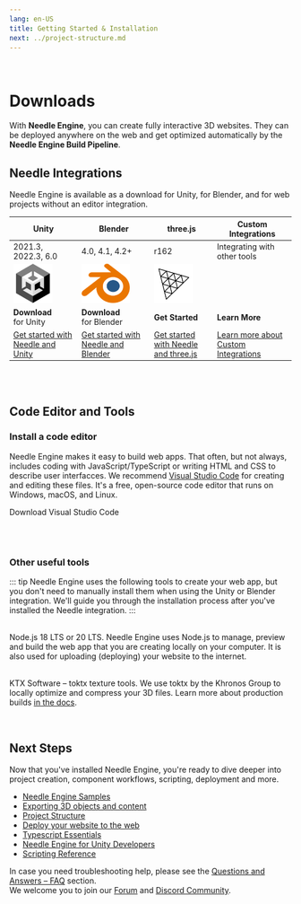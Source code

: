 ```yaml
---
lang: en-US
title: Getting Started & Installation
next: ../project-structure.md
---
```


<br/>

# Downloads

With **Needle Engine**, you can create fully interactive 3D websites.
They can be deployed anywhere on the web and get optimized automatically by the **Needle Engine Build Pipeline**.  

## Needle Integrations

Needle Engine is available as a download for Unity, for Blender, and for web projects without an editor integration.  

| Unity | Blender | three.js | Custom Integrations |
| --- | --- | --- | --- |
| 2021.3, 2022.3, 6.0 | 4.0, 4.1, 4.2+ | r162 | Integrating with other tools |
| <img src="/imgs/unity-logo.webp" style="max-height:70px;" /> | <img src="/blender/logo.png" style="max-height:70px;" /> | <img src="/imgs/threejs-logo.webp" style="max-height:70px;" /> |  | 
| <needle-button event_goal="download_unity" event_position="getting_started" large href="https://engine.needle.tools/downloads/unity?utm_source=needle_docs&utm_content=getting_started" next_url="./../unity/"><strong>Download</strong> for&nbsp;Unity</needle-button> | <needle-button event_goal="download_blender" event_position="getting_started" large href="https://engine.needle.tools/downloads/blender?utm_source=needle_docs&utm_content=getting_started"><strong>Download</strong> for&nbsp;Blender</needle-button> | <needle-button event_goal="download_threejs" event_position="getting_started" large href="https://engine.needle.tools/downloads/threejs?utm_source=needle_docs&utm_content=getting_started"><strong>Get Started</strong></needle-button> | <needle-button event_goal="download_custom" event_position="getting_started" large href="https://engine.needle.tools/downloads/custom?utm_source=needle_docs&utm_content=getting_started"><strong>Learn More</strong></needle-button> |
| [Get started with Needle and Unity](../unity/index.md) | [Get started with Needle and Blender](../blender/index.md) | [Get started with Needle and three.js](../threejs/index.md) | [Learn more about Custom Integrations](../custom/index.md) |

<!-- | Tool |  |  |
| -- | -- | -- | 
| Node.js **(required)** | 16.x or 18.x <br>[Windows](https://nodejs.org/dist/v18.16.0/node-v18.16.0-x64.msi) <br/> [MacOS](https://nodejs.org/dist/v18.16.0/node-v18.16.0.pkg)   | For running a local development server
| VS Code *(recommended)* | any version<br/>[Windows](https://code.visualstudio.com/sha/download?build=stable&os=win32-x64-user) <br/> [MacOS](https://code.visualstudio.com/sha/download?build=stable&os=darwin-universal) | For code editing (optional)  |
| **Supported Editors** | |
| Unity | 2020.3.16+ <br/>2021.3.9+ <br/>2022.3.0+<br/>[Get Unity Hub](https://unity.com/download) | For setting up your scenes, components, animations... |
| Blender | 3.3<br/>3.4<br/>3.5<br/>3.6<br/>[Get Blender](https://www.blender.org/download/) | For setting up your scenes, components, animations... |
   -->

  
<!-- ### For optimized builds 

| Tool | | |
| -- | -- | -- |
| | | |
| **toktx** | 4.1<br/>[Windows](https://fwd.needle.tools/needle-engine/toktx/win) <br/> [MacOS](https://fwd.needle.tools/needle-engine/toktx/osx) <br/> [Mac OS Apple Silicon](https://fwd.needle.tools/needle-engine/toktx/osx-silicon) <br/> [Other Releases](https://github.com/KhronosGroup/KTX-Software/releases/tag/v4.1.0-rc3)  | For texture compression (recommended) <br/>You can read more about that [here](./deployment.md#production-builds) in our docs -->



<br/>
<br/>



<!--
<img src="/imgs/unity-logo.webp" style="max-height:70px;" />


## Needle Engine for Unity 

*Supported Unity versions: 2021.3 LTS, 2022.3 LTS*

<needle-button event_goal="download_unity" event_position="getting_started" large href="https://engine.needle.tools/downloads/unity?utm_source=needle_docs&utm_content=getting_started"><strong>Download Needle Engine for Unity</strong></needle-button> 

- Drop the downloaded .unitypackage file into a Unity project and confirm that you want to import it.
- Wait a moment for the installation and import to finish. A window may open stating that "A new scoped registry is now available in the Package Manager.". This is our Needle Package registry. You can safely close that window.  
- **Explore Samples** – Select the menu option _Needle Engine > Explore Samples_ to view, open and modify all available [sample scenes](https://engine.needle.tools/samples).  


**See [Needle Engine for Unity](../unity/index.md)** for a full list of features and instructions on getting started.


---


<img src="/blender/logo.png" style="max-height:70px;" />

## Needle Engine for Blender 
*Supported Blender versions: 4.0+*

<needle-button event_goal="download_blender" event_position="getting_started" large href="https://engine.needle.tools/downloads/blender?utm_source=needle_docs&utm_content=getting_started"><strong>Download Needle Engine for Blender</strong></needle-button>  
 
<br/> 

- The Blender add-on is downloaded as a zip file.
- In Blender, go to `File > Settings > Add-ons` and click the `Install` button.
- Then select the downloaded zip to install it.

**See [Needle Engine for Blender](../blender/index.md)** for a full list of features and instructions on getting started.

<br/>
<br/>
<br/>



<br/>
<br/>
<br/>

-->

## Code Editor and Tools

### Install a code editor

Needle Engine makes it easy to build web apps. That often, but not always, includes coding with JavaScript/TypeScript or writing HTML and CSS to describe user interfacces. We recommend [Visual Studio Code](https://code.visualstudio.com) for creating and editing these files. It's a free, open-source code editor that runs on Windows, macOS, and Linux.

<ClientOnly>
<!-- <br/><os-link generic_url="https://engine.needle.tools/downloads/unity">Needle Engine for Unity</os-link> — <os-link generic_url="https://engine.needle.tools/downloads/unity">Needle Engine for Blender</os-link> -->

<os-link windows_url="https://code.visualstudio.com/sha/download?build=stable&os=win32-x64-user" osx_url="https://code.visualstudio.com/sha/download?build=stable&os=darwin-universal">Download Visual Studio Code</os-link>


<br/>
<br/>

### Other useful tools

::: tip
Needle Engine uses the following tools to create your web app, but you don't need to manually install them when using the Unity or Blender integration. We'll guide you through the installation process after you've installed the Needle integration.
:::

<br/>
<os-link windows_url="https://nodejs.org/dist/v20.9.0/node-v20.9.0-x64.msi" osx_url="https://nodejs.org/dist/v20.9.0/node-v20.9.0.pkg">Node.js 18 LTS or 20 LTS.</os-link>
Needle Engine uses Node.js to manage, preview and build the web app that you are creating locally on your computer.     
It is also used for uploading (deploying) your website to the internet.

<br/><os-link windows_url="https://fwd.needle.tools/needle-engine/toktx/win" osx_url="https://fwd.needle.tools/needle-engine/toktx/osx" osx_silicon_url="https://fwd.needle.tools/needle-engine/toktx/osx-silicon">KTX Software – toktx texture tools.</os-link> We use toktx by the Khronos Group to locally optimize and compress your 3D files. Learn more about production builds [in the docs](../deployment.md#production-builds).

<br/>
</ClientOnly>

<!--
## Option 1: Quick Start — Starter Project ⚡
1. **Download or Clone this repository**  
   It's set up with the right packages and settings to get you started right away.  

   _Clone with HTTPS:_ ``https://github.com/needle-tools/needle-engine-support.git``  
   _OR clone with SSH:_ ``git@github.com:needle-tools/needle-engine-support.git``  
   _OR download directly:_ <a href="https://github.com/needle-tools/needle-engine-support/archive/refs/heads/main.zip" target="_blank">Download Repository</a>
   
  
2. **Open the starter project**  
  Open `starter/Needle Engine Starter 2020_3` for a full sandbox project that's ready to run (including a couple of simple example scenes for lightmaps and custom shaders).  
  This is a sandbox builder project! It already comes with multi-player capabilities, and works across mobile, desktop, VR and AR.  

3. **Press Play**  
  Make sure the scene CollaborativeSandbox is open, and press Play! This will automatically do some setup steps and start a local server.  
  Once the setup is complete, a browser window will open, and your project is live.  
  From now on, all changes you do in Unity will be immediately visible in your browser.  

    > **Note**: Your browser might warn you about an untrusted SSL connection. Don't worry, the connection is still encrypted – please click "Advance" if your browser asks you to verify that you're sure you want to visit your server.  

4. **Make it your own**  
  Add assets and components, play around with lighting, add scripts and logic – this is your world now!  
  You can also [publish it on the web for free](#deploy-your-project-to-glitch-) so that others can join you.  
-->



## Next Steps

Now that you've installed Needle Engine, you're ready to dive deeper into project creation, component workflows, scripting, deployment and more. 

- [Needle Engine Samples](https://engine.needle.tools/samples)
- [Exporting 3D objects and content](../export.md)
- [Project Structure](../project-structure.md)
- [Deploy your website to the web](../deployment.html)
- [Typescript Essentials](./typescript-essentials.md) 
- [Needle Engine for Unity Developers](./for-unity-developers.md) 
- [Scripting Reference](../scripting.md) 

In case you need troubleshooting help, please see the [Questions and Answers – FAQ](../faq.md) section.  
We welcome you to join our [Forum](https://forum.needle.tools) and [Discord Community](https://discord.needle.tools).

